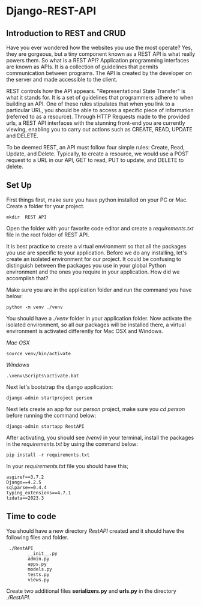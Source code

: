 # Django-REST-API
## Introduction to REST and CRUD
Have you ever wondered how the websites you use the most operate? Yes, they are gorgeous, but a tiny component known as a REST API is what really powers them. So what is a REST API? Application programming interfaces are known as APIs. It is a collection of guidelines that permits communication between programs. The API is created by the developer on the server and made accessible to the client. 

REST controls how the API appears. "Representational State Transfer" is what it stands for. It is a set of guidelines that programmers adhere to when building an API. One of these rules stipulates that when you link to a particular URL, you should be able to access a specific piece of information (referred to as a resource). Through HTTP Requests made to the provided urls, a REST API interfaces with the stunning front-end you are currently viewing, enabling you to carry out actions such as CREATE, READ, UPDATE and DELETE.

To be deemed REST, an API must follow four simple rules: Create, Read, Update, and Delete. Typically, to create a resource, we would use a POST request to a URL in our API, GET to read, PUT to update, and DELETE to delete.

## Set Up
First things first, make sure you have python installed on your PC or Mac. 
Create a folder for your project.
```console
mkdir  REST API
```

Open the folder with your favorite code editor and create a _requirements.txt_ file in the root folder of REST API.

It is best practice to create a virtual environment so that all the packages you use are specific to your application. Before we do any installing, let's create an isolated environment for our project. It could be confusing to distinguish between the packages you use in your global Python environment and the ones you require in your application. How did we accomplish that?

Make sure you are in the application folder and run the command you have below:
```console
python -m venv ./venv
```
You should have a _./venv_ folder in your application folder. Now activate the isolated environment, so all our packages will be installed there, a virtual environment is activated differently for Mac OSX and Windows.

_Mac OSX_
```console
source venv/bin/activate
```

_Windows_
```console
.\venv\Scripts\activate.bat
```
Next let's bootstrap the django application:
```console
django-admin startproject person
```
Next lets create an app for our _person_ project, make sure you _cd person_ before running the command below:
```console
django-admin startapp RestAPI
```

After activating, you should see _(venv)_ in your terminal, install the packages in the _requirements.txt_ by using the command below:

```console
pip install -r requirements.txt
```

In your _requirements.txt_ file you should have this;
```console
asgiref==3.7.2
Django==4.2.5
sqlparse==0.4.4
typing_extensions==4.7.1
tzdata==2023.3
```


## Time to code
You should have a new directory _RestAPI_ created and it should have the following files and folder.

```console
 ./RestAPI
        __init__.py
        admin.py
        apps.py
        models.py
        tests.py
        views.py
```

Create two additional files **serializers.py** and **urls.py** in the directory _./RestAPI_.

